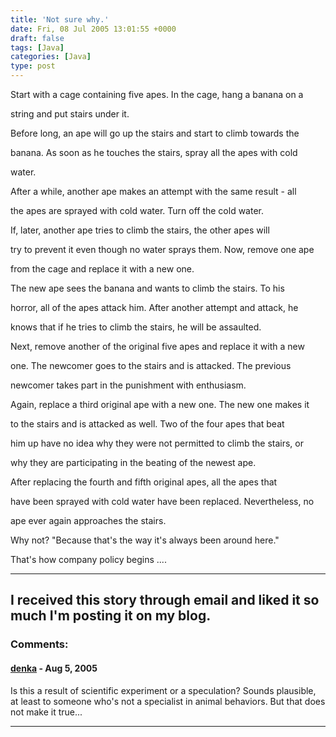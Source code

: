 ```yaml
---
title: 'Not sure why.'
date: Fri, 08 Jul 2005 13:01:55 +0000
draft: false
tags: [Java]
categories: [Java]
type: post
---
```


Start with a cage containing five apes. In the cage, hang a banana on a

string and put stairs under it.

Before long, an ape will go up the stairs and start to climb towards the

banana. As soon as he touches the stairs, spray all the apes with cold

water.

After a while, another ape makes an attempt with the same result - all

the apes are sprayed with cold water. Turn off the cold water.

If, later, another ape tries to climb the stairs, the other apes will

try to prevent it even though no water sprays them. Now, remove one ape

from the cage and replace it with a new one.

The new ape sees the banana and wants to climb the stairs. To his

horror, all of the apes attack him. After another attempt and attack, he

knows that if he tries to climb the stairs, he will be assaulted.

Next, remove another of the original five apes and replace it with a new

one. The newcomer goes to the stairs and is attacked. The previous

newcomer takes part in the punishment with enthusiasm.

Again, replace a third original ape with a new one. The new one makes it

to the stairs and is attacked as well. Two of the four apes that beat

him up have no idea why they were not permitted to climb the stairs, or

why they are participating in the beating of the newest ape.

After replacing the fourth and fifth original apes, all the apes that

have been sprayed with cold water have been replaced. Nevertheless, no

ape ever again approaches the stairs.

Why not? "Because that's the way it's always been around here."

That's how company policy begins ....

* * *

I received this story through email and liked it so much I'm posting it on my blog.
---
### Comments:
#### [denka](http://me-techie.blogspot.com "") - <time datetime="2005-08-05 19:39:18">Aug 5, 2005</time>

Is this a result of scientific experiment or a speculation? Sounds plausible, at least to someone who's not a specialist in animal behaviors. But that does not make it true...
<hr />
